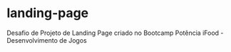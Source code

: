# landing-page
Desafio de Projeto de Landing Page criado no Bootcamp Potência iFood - Desenvolvimento de Jogos 
